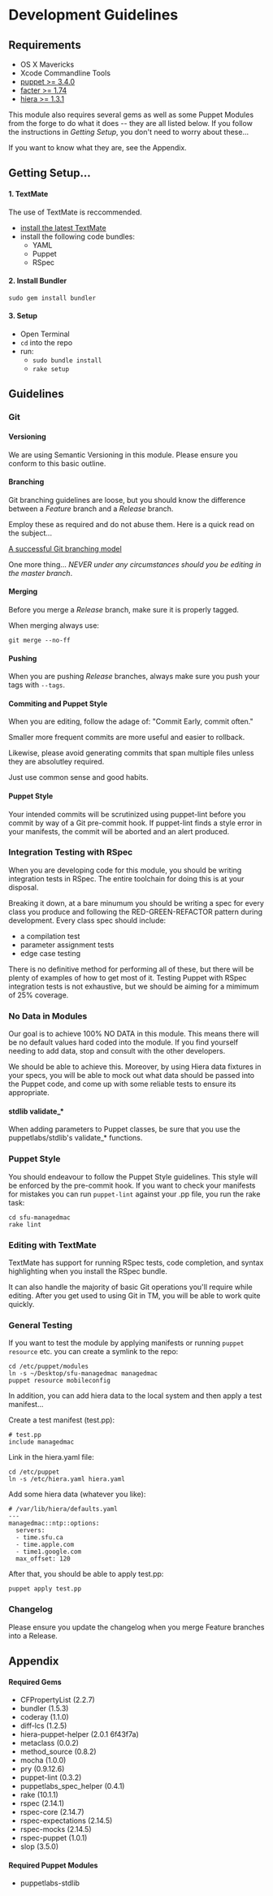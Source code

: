 # Development Guidelines

## Requirements

- OS X Mavericks
- Xcode Commandline Tools
- [puppet >= 3.4.0](http://downloads.puppetlabs.com/mac/puppet-3.4.0.dmg)
- [facter >= 1.74](http://downloads.puppetlabs.com/mac/facter-1.7.4.dmg)
- [hiera >= 1.3.1](http://downloads.puppetlabs.com/mac/hiera-1.3.1.dmg)

This module also requires several gems as well as some Puppet Modules from the forge to do what it does -- they are all listed below. If you follow the instructions in _Getting Setup_, you don't need to worry about these...

If you want to know what they are, see the Appendix.

## Getting Setup...

#### 1. TextMate

The use of TextMate is reccommended.

- [install the latest TextMate](http://macromates.com/download)
- install the following code bundles:
	- YAML
	- Puppet
	- RSpec

#### 2. Install Bundler

    sudo gem install bundler

#### 3. Setup

- Open Terminal
- `cd` into the repo
- run:
	- `sudo bundle install`
	- `rake setup`

## Guidelines

### Git

#### Versioning

We are using Semantic Versioning in this module. Please ensure you conform to this basic outline.

#### Branching

Git branching guidelines are loose, but you should know the difference between a _Feature_ branch and a _Release_ branch.

Employ these as required and do not abuse them. Here is a quick read on the subject...

[A successful Git branching model](http://nvie.com/posts/a-successful-git-branching-model/)

One more thing... _NEVER under any circumstances should you be editing in the master branch_.

#### Merging

Before you merge a _Release_ branch, make sure it is properly tagged.

When merging always use: 

    git merge --no-ff

#### Pushing

When you are pushing _Release_ branches, always make sure you push your tags with `--tags`.

#### Commiting and Puppet Style

When you are editing, follow the adage of: "Commit Early, commit often."

Smaller more frequent commits are more useful and easier to rollback.

Likewise, please avoid generating commits that span multiple files unless they are absolutley required.

Just use common sense and good habits.

#### Puppet Style

Your intended commits will be scrutinized using puppet-lint before you commit by way of a Git pre-commit hook. If puppet-lint finds a style error in your manifests, the commit will be aborted and an alert produced.

### Integration Testing with RSpec

When you are developing code for this module, you should be writing integration tests in RSpec. The entire toolchain for doing this is at your disposal.

Breaking it down, at a bare minumum you should be writing a spec for every class you produce and following the RED-GREEN-REFACTOR pattern during development. Every class spec should include:

- a compilation test
- parameter assignment tests
- edge case testing

There is no definitive method for performing all of these, but there will be plenty of examples of how to get most of it. Testing Puppet with RSpec integration tests is not exhaustive, but we should be aiming for a mimimum of 25% coverage.

### No Data in Modules

Our goal is to achieve 100% NO DATA in this module. This means there will be no default values hard coded into the module. If you find yourself needing to add data, stop and consult with the other developers.

We should be able to achieve this. Moreover, by using Hiera data fixtures in your specs, you will be able to mock out what data should be passed into the Puppet code, and come up with some reliable tests to ensure its appropriate.

#### stdlib validate_*

When adding parameters to Puppet classes, be sure that you use the puppetlabs/stdlib's validate_* functions.

### Puppet Style

You should endeavour to follow the Puppet Style guidelines. This style will be enforced by the pre-commit hook. If you want to check your manifests for mistakes you can run `puppet-lint` against your .pp file, you run the rake task:

    cd sfu-managedmac
	rake lint

### Editing with TextMate

TextMate has support for running RSpec tests, code completion, and syntax highlighting when you install the RSpec bundle.

It can also handle the majority of basic Git operations you'll require while editing. After you get used to using Git in TM, you will be able to work quite quickly.

### General Testing

If you want to test the module by applying manifests or running `puppet resource` etc. you can create a symlink to the repo:

    cd /etc/puppet/modules
    ln -s ~/Desktop/sfu-managedmac managedmac
    puppet resource mobileconfig

In addition, you can add hiera data to the local system and then apply a test manifest...

Create a test manifest (test.pp):

    # test.pp
    include managedmac

Link in the hiera.yaml file:

    cd /etc/puppet
    ln -s /etc/hiera.yaml hiera.yaml

Add some hiera data (whatever you like):

    # /var/lib/hiera/defaults.yaml
    ---
    managedmac::ntp::options:
      servers:
      - time.sfu.ca
      - time.apple.com
      - time1.google.com
      max_offset: 120

After that, you should be able to apply test.pp:

    puppet apply test.pp

### Changelog

Please ensure you update the changelog when you merge Feature branches into a Release.

## Appendix

#### Required Gems
- CFPropertyList (2.2.7)
- bundler (1.5.3)
- coderay (1.1.0)
- diff-lcs (1.2.5)
- hiera-puppet-helper (2.0.1 6f43f7a)
- metaclass (0.0.2)
- method_source (0.8.2)
- mocha (1.0.0)
- pry (0.9.12.6)
- puppet-lint (0.3.2)
- puppetlabs_spec_helper (0.4.1)
- rake (10.1.1)
- rspec (2.14.1)
- rspec-core (2.14.7)
- rspec-expectations (2.14.5)
- rspec-mocks (2.14.5)
- rspec-puppet (1.0.1)
- slop (3.5.0)

#### Required Puppet Modules
- puppetlabs-stdlib
